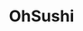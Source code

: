 ---
layout: place
title: "OhSushi"
permalink: /washington/richland/ohsushi.html
stateAbbr: WA
stateName: Washington
cityName: Richland
seo:
  name: "OhSushi"
  type: Restaurant
  links: http://oh-sushi.com/
description: "OhSushi serves delicious sushi in Richland, Washington. Try fresh Japanese dishes for a great dining experience. "
place_id: ChIJJ7v0mJp7mFQRt5DBXgMohiQ
photos:
  - name: >-
      places/ChIJJ7v0mJp7mFQRt5DBXgMohiQ/photos/AeeoHcLsnRv-WHuXMW5gomQmZlvy_HGSEsvJoWwpPwn_8fcb-d8tb3dqYwp8NJZpWKSR1BITC4pGyPtAkDvPfdrUVZ0OmBVM3GHLHOMPT24FmqxSwKn6v1V4i0TasqgKVDwWUjBTzWFXwWCxn21y7HvzuROhxYO0PyASXaTO8WfT7rFawL38Lek2ECCviJMB_Yu2dqisqTN2ZhMQzXgBsz25LDjmN7OoiFHW4muuxzJ_cAloVgvmFMon--Pojnj36HyPU_BmgJub9d6VnBwbA1o2sUyPV6ykK7KT-ccnWFdifYnSQQ
    widthPx: 4000
    heightPx: 3000
    authorAttributions:
      - displayName: OhSushi
        uri: https://maps.google.com/maps/contrib/115297936581756299165
        photoUri: >-
          https://lh3.googleusercontent.com/a-/ALV-UjWY73Z39Y7WYhHUTXUstquHNKFrjCNdKCrBcQ4anbI8E4oiLv8=s100-p-k-no-mo
    flagContentUri: >-
      https://www.google.com/local/imagery/report/?cb_client=maps_api_places.places_api&image_key=!1e10!2sAF1QipPBYN5_vWwnvqCOBmelIsmEHgHKNMnSjWf4HocP&hl=en-US
    googleMapsUri: >-
      https://www.google.com/maps/place//data=!3m4!1e2!3m2!1sAF1QipPBYN5_vWwnvqCOBmelIsmEHgHKNMnSjWf4HocP!2e10!4m2!3m1!1s0x54987b9a98f4bb27:0x248628035ec190b7
  - name: >-
      places/ChIJJ7v0mJp7mFQRt5DBXgMohiQ/photos/AeeoHcLAZmLlnRCIPcRZOxn-sMi_9hj8A0GdmhZA43FoyCYBBoRRxA81JDQJ63yjxQAN2CS1T6We_nNc0WtJ6GdeD2zYZusssCRCNZb1k3SFwX6K89PdTL5mVX_xLFnwvTYUKH0UgWbIHvFJOGz3l4oNOFmGaKcu33u0NN6Yffyp40-G2hsRIQy9L53qb0vSFQ18-jdDcdapQr1QhChK5KnokbcflPhbjD57z32h_OQ7yqWbPiYiz8sHK5Vzdhqzn9hEWNWODXYpzV13pj5bbo-1JH1iKyd9xZHklNAQKJ3fovhmdQ
    widthPx: 3000
    heightPx: 2000
    authorAttributions:
      - displayName: OhSushi
        uri: https://maps.google.com/maps/contrib/115297936581756299165
        photoUri: >-
          https://lh3.googleusercontent.com/a-/ALV-UjWY73Z39Y7WYhHUTXUstquHNKFrjCNdKCrBcQ4anbI8E4oiLv8=s100-p-k-no-mo
    flagContentUri: >-
      https://www.google.com/local/imagery/report/?cb_client=maps_api_places.places_api&image_key=!1e10!2sAF1QipM3d2Wgh_HfYMhNAyQdaHoohLWk_djL9_sEStht&hl=en-US
    googleMapsUri: >-
      https://www.google.com/maps/place//data=!3m4!1e2!3m2!1sAF1QipM3d2Wgh_HfYMhNAyQdaHoohLWk_djL9_sEStht!2e10!4m2!3m1!1s0x54987b9a98f4bb27:0x248628035ec190b7
  - name: >-
      places/ChIJJ7v0mJp7mFQRt5DBXgMohiQ/photos/AeeoHcI8FdTf6BBw6MepNKmPpEX_o2qd6O1ZEgSx164vQMbzGEzouwciJhjff55wprv-j1KIzsSsMRw1t6bOivavkGxXlDuy-aPlIGSeDoNEXLcORMoUdOHrbU6qCw9TJ8U8Mw3TTZA7z_oDAhL5Wi2EaxnvtJpoDDlHf9E1axzKC1TOeOPFtijyBEGVhWcOA_N604IZqOhrr4exI-R_J4qhPnr6iuNG53GZpRxrOA6aertyrmx-gXYryK6bTwRavew55haZLQJAcm23sNXzonKtMkC2n5ieDc7qBE-bs4jI3O-NSw
    widthPx: 4000
    heightPx: 2222
    authorAttributions:
      - displayName: OhSushi
        uri: https://maps.google.com/maps/contrib/115297936581756299165
        photoUri: >-
          https://lh3.googleusercontent.com/a-/ALV-UjWY73Z39Y7WYhHUTXUstquHNKFrjCNdKCrBcQ4anbI8E4oiLv8=s100-p-k-no-mo
    flagContentUri: >-
      https://www.google.com/local/imagery/report/?cb_client=maps_api_places.places_api&image_key=!1e10!2sAF1QipO_MxYn3TIifBCK6EUXlvzI8o1KyKYiYbtWNBx-&hl=en-US
    googleMapsUri: >-
      https://www.google.com/maps/place//data=!3m4!1e2!3m2!1sAF1QipO_MxYn3TIifBCK6EUXlvzI8o1KyKYiYbtWNBx-!2e10!4m2!3m1!1s0x54987b9a98f4bb27:0x248628035ec190b7
  - name: >-
      places/ChIJJ7v0mJp7mFQRt5DBXgMohiQ/photos/AeeoHcLIvnprgjULl_x1abmVDAyWc-4t40rE2bBCRO0Hk7donwkhhc1BxVWcNEBy9xaIa9k9yqxc80iiMkrZL2SRjMAooZpmw1ENyITAeIzbTK_32thw3bCCmdXtN_ckXaB2vgcFrQaVtWkK5GwTBYuvf-Fhg9w-_tSADgRLhtSOx2QwUq0eyA6UEvR32YYz0WcKsrzDmfHEqQjj2xTQiI3Mi0RTUJwKwt_urG-RmHELpfqecHIbKcAiHpEzND9mHpw_YzKoSFbOo1bY2scVUCfq1mgnvWJMo2okCmaF8EFwaK9GjM6dUMglrZxJ--A_37Qt2TfEny6FqbYgcsHIvnTorNHWQUIqxwsikPo-9o4rGVI7hW4DrN6xU_fZ4NYbnU_MBz-p4EMY2mP8V7KvQdVgDgoq898n85HXH7KEE-DzBiNko2bp
    widthPx: 4800
    heightPx: 3600
    authorAttributions:
      - displayName: Daangggitsquan
        uri: https://maps.google.com/maps/contrib/112877143297868313598
        photoUri: >-
          https://lh3.googleusercontent.com/a-/ALV-UjVEjlJouY0zQP_QfywJeyoXkokAicGgml3RjQcK7Og5ILUb3hGC=s100-p-k-no-mo
    flagContentUri: >-
      https://www.google.com/local/imagery/report/?cb_client=maps_api_places.places_api&image_key=!1e10!2sCIHM0ogKEICAgIC3yZTBogE&hl=en-US
    googleMapsUri: >-
      https://www.google.com/maps/place//data=!3m4!1e2!3m2!1sCIHM0ogKEICAgIC3yZTBogE!2e10!4m2!3m1!1s0x54987b9a98f4bb27:0x248628035ec190b7
  - name: >-
      places/ChIJJ7v0mJp7mFQRt5DBXgMohiQ/photos/AeeoHcIXfm-YE_nlGf5T85XJbEqOhGT8OoaYA7E8R7DlUTHN8KgjlcfY5HtW0n16MCdqPNiapKQbLLryCjQRYl_HxVaSbLC2HlXaZ8Psi8KcUAFV8XKCDVN_ugg4wEIvItOO-pT-qV4L53SY70aq26DbWVp3gpXfDZ3qPS69anWLxwHh2VDTR6NFyDyGMI4sn7G9hzHTbf-F5a50i1ZX4abqDWbaZE8omh-iTzM8iZojoCtifcijDY94huBVO8L6bOq3jdDauUIyGvTLkV38a5Gdr2TgpzBr0W2cx0xcZpA1MvYoxA
    widthPx: 1715
    heightPx: 1606
    authorAttributions:
      - displayName: OhSushi
        uri: https://maps.google.com/maps/contrib/115297936581756299165
        photoUri: >-
          https://lh3.googleusercontent.com/a-/ALV-UjWY73Z39Y7WYhHUTXUstquHNKFrjCNdKCrBcQ4anbI8E4oiLv8=s100-p-k-no-mo
    flagContentUri: >-
      https://www.google.com/local/imagery/report/?cb_client=maps_api_places.places_api&image_key=!1e10!2sAF1QipN2toG2Y0IZzNh55F6Hf4jkTMPbO93pewRG2Rru&hl=en-US
    googleMapsUri: >-
      https://www.google.com/maps/place//data=!3m4!1e2!3m2!1sAF1QipN2toG2Y0IZzNh55F6Hf4jkTMPbO93pewRG2Rru!2e10!4m2!3m1!1s0x54987b9a98f4bb27:0x248628035ec190b7
  - name: >-
      places/ChIJJ7v0mJp7mFQRt5DBXgMohiQ/photos/AeeoHcKK_ADBQwEf5bYaUIzTBun7N9j9-icdxj6Sz_5x-awpBhkhEgZA30qtbhuhe2FZi-IxQOn-b0eG5_9BECrrNSGnIykQmrUED7cZzMZfRSdkdfUYK3o5SzU9UQG4f1imDBhfwHZZBS-ZBuMQkOuCar08xIJIB14H2MkgAH0fBsWYG9iUgRkfGoIk6vKRX5pAOl7PPi_iv7JzFdG-0HUlWScxsHOLaczydAMIDGZCrJ0n7eQJt0p3KLD33GHYPQPNB9FJhMhZluVhsy1LbCiCEQRd7pvhT4PilgtZre4zVtjo0A
    widthPx: 4080
    heightPx: 3060
    authorAttributions:
      - displayName: OhSushi
        uri: https://maps.google.com/maps/contrib/115297936581756299165
        photoUri: >-
          https://lh3.googleusercontent.com/a-/ALV-UjWY73Z39Y7WYhHUTXUstquHNKFrjCNdKCrBcQ4anbI8E4oiLv8=s100-p-k-no-mo
    flagContentUri: >-
      https://www.google.com/local/imagery/report/?cb_client=maps_api_places.places_api&image_key=!1e10!2sAF1QipPvTfdVWKlI2vhCCNsa72iXLXwKcc_qAbz4xZad&hl=en-US
    googleMapsUri: >-
      https://www.google.com/maps/place//data=!3m4!1e2!3m2!1sAF1QipPvTfdVWKlI2vhCCNsa72iXLXwKcc_qAbz4xZad!2e10!4m2!3m1!1s0x54987b9a98f4bb27:0x248628035ec190b7
  - name: >-
      places/ChIJJ7v0mJp7mFQRt5DBXgMohiQ/photos/AeeoHcIQUxzWiAgqJ_7WVfrwCXu3MNJ0PP0zee98LSS8AnW8r6AkqeUD_yKq-ZhGy0-0E3ylTt1puofvMAJioIrvt2YO_cI6gnztkXUISRnuLKqrxqKf3xBPbWKE50EKIyAmqTBigEJtd66EyRziI30JMkVTbeFfUoOXK6Vb3ishkwAQ0kXGrfB6sUxzTaVYmmQrnAlhEwd8ganzUbDRfOdGugN40R3zyR6tY5uE2dq7ATtxlgxZlfhEFrL-3M7lYD5XBOsa_ImnpcyoxcbU0BdHpdULIWBs2_ChSUpjgbyFKNFl6A
    widthPx: 1079
    heightPx: 1438
    authorAttributions:
      - displayName: OhSushi
        uri: https://maps.google.com/maps/contrib/115297936581756299165
        photoUri: >-
          https://lh3.googleusercontent.com/a-/ALV-UjWY73Z39Y7WYhHUTXUstquHNKFrjCNdKCrBcQ4anbI8E4oiLv8=s100-p-k-no-mo
    flagContentUri: >-
      https://www.google.com/local/imagery/report/?cb_client=maps_api_places.places_api&image_key=!1e10!2sAF1QipPQ0Xkq0jleEz9TSBOsCLG7qG9wf_K54Ro_CAHB&hl=en-US
    googleMapsUri: >-
      https://www.google.com/maps/place//data=!3m4!1e2!3m2!1sAF1QipPQ0Xkq0jleEz9TSBOsCLG7qG9wf_K54Ro_CAHB!2e10!4m2!3m1!1s0x54987b9a98f4bb27:0x248628035ec190b7
  - name: >-
      places/ChIJJ7v0mJp7mFQRt5DBXgMohiQ/photos/AeeoHcJ11B66jcSEGAmIwLjZ-WW3V17vB9gUGj1_to7trFkNsyb7BGyc7R4xKN0k43gajSxhqLnXDR3sYbxcB5eqGKLwW0vw1as4SjJg_ivB7FfMfeUjPV9Hcafdnjz6O5p73zsredF_VKTPRj4tGFf6rJbGF06xDj-eRN96TbwiSx0aaaq1HhPOoSLjn-1-WZ96ofrv2jZTblmgNmowMgaw2tr-ikqP0VGUHcTkkK7K-nj4P4tXLQniWtnyB8ssDz9c-NozH5tebgyvSSY-tlqFa25qfcZoLmh0S5t15cfWOzGSvu07t9DT9mMzPZHBwM_w1lJ6vV5WJZEEgojYwh4yZ43WTxKuPuBmPLKFikAP7tn7sZjo6TrHjx_bv1OzhQQYR1A16apF-re_O69SsTVmgSQDDNCp5RIn1kZsPoEHbCw6W8va
    widthPx: 4032
    heightPx: 3024
    authorAttributions:
      - displayName: Rebecca Bagley
        uri: https://maps.google.com/maps/contrib/105876751902628695382
        photoUri: >-
          https://lh3.googleusercontent.com/a-/ALV-UjUmZjBu0kpyGKacILdI9MBSD0bKdmltV3kC60e1nVEzRGGbUhcvVw=s100-p-k-no-mo
    flagContentUri: >-
      https://www.google.com/local/imagery/report/?cb_client=maps_api_places.places_api&image_key=!1e10!2sCIHM0ogKEICAgICxgd3a0QE&hl=en-US
    googleMapsUri: >-
      https://www.google.com/maps/place//data=!3m4!1e2!3m2!1sCIHM0ogKEICAgICxgd3a0QE!2e10!4m2!3m1!1s0x54987b9a98f4bb27:0x248628035ec190b7
  - name: >-
      places/ChIJJ7v0mJp7mFQRt5DBXgMohiQ/photos/AeeoHcK0FEocz8aEPCkF1sTFJj22EuvXEkuSHdwh6rMFVYy5XKTGgxfdGvHOfdPuqQVr4jG170aJqYNfh9HZ69UV5NVevJQHdADiDSCrNuWuCOi_CNIYA7PBfQwa9YcGUYU1VIlES2cCcTw-oxVO8lhWkwbGjuM4NcITSPknDn3e7tEGebchU2ZOY0J8HyNT51NR1G2NON4WOVvYc71KCvlHoq2h3Hc5Z4ksDPDW-3paBtoSXVxfGbc9ys-ofU2XrfHmMlU7q-wO_7kH4UdP5SFsfcspU4S8akNyvHbXRwT1lVd-sg
    widthPx: 1715
    heightPx: 1606
    authorAttributions:
      - displayName: OhSushi
        uri: https://maps.google.com/maps/contrib/115297936581756299165
        photoUri: >-
          https://lh3.googleusercontent.com/a-/ALV-UjWY73Z39Y7WYhHUTXUstquHNKFrjCNdKCrBcQ4anbI8E4oiLv8=s100-p-k-no-mo
    flagContentUri: >-
      https://www.google.com/local/imagery/report/?cb_client=maps_api_places.places_api&image_key=!1e10!2sAF1QipMld73hT9bdLcz2jI8DtRn8bTCss68gf8izTScq&hl=en-US
    googleMapsUri: >-
      https://www.google.com/maps/place//data=!3m4!1e2!3m2!1sAF1QipMld73hT9bdLcz2jI8DtRn8bTCss68gf8izTScq!2e10!4m2!3m1!1s0x54987b9a98f4bb27:0x248628035ec190b7
  - name: >-
      places/ChIJJ7v0mJp7mFQRt5DBXgMohiQ/photos/AeeoHcIUdx1VQEYvoynRb8-RJA_mJpp1GpxahpAmKewb91wlrREr1cQ3xkf5LaS7zZRm0pGEonc5Z6_iRpRImAl3n6fQpojoqS4dKaIYxuVHVd9xStfR_-uJdkIgA5WMA96r1PehjJjW_seZUeWQMWGNZ6VWrW-C5CcigjHP15Ji0ekKjj_KR4bVPjC3yWrH8u_xSOZUs7h--BlRScz7W7JFkuqWqAsC_AoKX6DPZLNj0B0AJrii3S6vrZPx2DwKvlL5WPfdLuj_QAr1dZe0mv17i6EsLuuDxOvIovNN0IUjziTAYMXHeRp6nBplEMHR3fiJh7w7Cku3pOJl9NlgJcTzfF9OIXUYnJKG8ZkENuvHYdLm9RNaXcvcGtOZy7EEzzOm_QA9hXz83jnyyRLFbNrup4ONNnZS5FcVIhtUkVF0vBA
    widthPx: 1200
    heightPx: 1600
    authorAttributions:
      - displayName: Em T
        uri: https://maps.google.com/maps/contrib/101962787604972197840
        photoUri: >-
          https://lh3.googleusercontent.com/a-/ALV-UjVayLsWLHb3L2uReGZ4GgyHWbeyyPIOA1jX4ul4ohxZDnaohqw=s100-p-k-no-mo
    flagContentUri: >-
      https://www.google.com/local/imagery/report/?cb_client=maps_api_places.places_api&image_key=!1e10!2sCIHM0ogKEICAgICngvPtcg&hl=en-US
    googleMapsUri: >-
      https://www.google.com/maps/place//data=!3m4!1e2!3m2!1sCIHM0ogKEICAgICngvPtcg!2e10!4m2!3m1!1s0x54987b9a98f4bb27:0x248628035ec190b7
address: 735 The Pkwy, Richland, WA 99352, USA
street: 735 The Pkwy
city: Richland
state: WA
zip: '99352'
country: USA
neighborhood: null
latitude: '46.275792'
longitude: '-119.274560'
accessibility_options:
  wheelchairAccessibleParking: true
  wheelchairAccessibleEntrance: true
  wheelchairAccessibleRestroom: true
  wheelchairAccessibleSeating: true
business_status: OPERATIONAL
name: OhSushi
google_maps_links:
  directionsUri: >-
    https://www.google.com/maps/dir//''/data=!4m7!4m6!1m1!4e2!1m2!1m1!1s0x54987b9a98f4bb27:0x248628035ec190b7!3e0
  placeUri: https://maps.google.com/?cid=2631835027184390327
  writeAReviewUri: >-
    https://www.google.com/maps/place//data=!4m3!3m2!1s0x54987b9a98f4bb27:0x248628035ec190b7!12e1
  reviewsUri: >-
    https://www.google.com/maps/place//data=!4m4!3m3!1s0x54987b9a98f4bb27:0x248628035ec190b7!9m1!1b1
  photosUri: >-
    https://www.google.com/maps/place//data=!4m3!3m2!1s0x54987b9a98f4bb27:0x248628035ec190b7!10e5
primary_type: Japanese Restaurant
opening_hours:
  regular: null
  current: null
secondary_opening_hours:
  regular:
    weekdayDescriptions: null
    type: null
  current:
    weekdayDescriptions: null
    type: null
phone: (509) 713-7320
price_level: PRICE_LEVEL_MODERATE
price_range: $10 &ndash; $20
rating: '4.8'
rating_count: 204
website: http://oh-sushi.com/
reviews: null
parking_options: null
payment_options: null
allow_dogs: null
curbside_pickup: null
delivery: null
dine_in: null
good_for_children: null
good_for_groups: null
good_for_sports: null
live_music: null
menu_for_children: null
outdoor_seating: null
reservable: null
restroom: null
serves_beer: null
serves_breakfast: null
serves_brunch: null
serves_cocktails: null
serves_coffee: null
serves_dinner: null
serves_dessert: null
serves_lunch: null
serves_vegetarian_food: null
serves_wine: null
takeout: null
summary: null

---